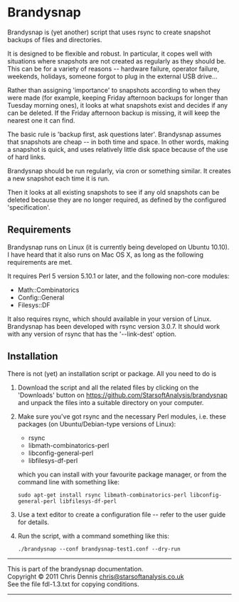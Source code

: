 Brandysnap
==========

Brandysnap is (yet another) script that uses rsync to create snapshot
backups of files and directories.

It is designed to be flexible and robust.  In particular, it copes well
with situations where snapshots are not created as regularly as they
should be.  This can be for a variety of reasons -- hardware failure,
operator failure, weekends, holidays, someone forgot to plug in the 
external USB drive...

Rather than assigning 'importance' to snapshots according to when they
were made (for example, keeping Friday afternoon backups for longer
than Tuesday morning ones), it looks at what snapshots exist and 
decides if any can be deleted.  If the Friday afternoon backup is
missing, it will keep the nearest one it can find.

The basic rule is 'backup first, ask questions later'.  Brandysnap 
assumes that snapshots are cheap -- in both time and space.  In other 
words, making a snapshot is quick, and uses relatively little disk 
space because of the use of hard links.

Brandysnap should be run regularly, via cron or something similar.  It 
creates a new snapshot each time it is run.

Then it looks at all existing snapshots to see if any old
snapshots can be deleted because they are no longer required, as
defined by the configured 'specification'.  

Requirements
------------

Brandysnap runs on Linux (it is currently being developed on Ubuntu 10.10).
I have heard that it also runs on Mac OS X, as long as the following
requirements are met.

It requires Perl 5 version 5.10.1 or later, and the following non-core modules:

* Math::Combinatorics	
* Config::General
* Filesys::DF

It also requires rsync, which should available in your version of Linux.
Brandysnap has been developed with rsync version 3.0.7.  It should work with 
any version of rsync that has the '--link-dest' option.


Installation
------------

There is not (yet) an installation script or package.  All you need to do is

1.  Download the script and all the related files by clicking on the
    'Downloads' button on https://github.com/StarsoftAnalysis/brandysnap
    and unpack the files into a suitable directory on your computer.

2.  Make sure you've got rsync and the necessary Perl modules, i.e. these
    packages (on Ubuntu/Debian-type versions of Linux):

    * rsync
    * libmath-combinatorics-perl
    * libconfig-general-perl
    * libfilesys-df-perl

    which you can install with your favourite package manager, or from the 
    command line with something like:

        sudo apt-get install rsync libmath-combinatorics-perl libconfig-general-perl libfilesys-df-perl

3.  Use a text editor to create a configuration file -- refer to the user guide for details.

4.  Run the script, with a command something like this:

        ./brandysnap --conf brandysnap-test1.conf --dry-run



**************************************************************
This is part of the brandysnap documentation.<br>
Copyright &copy; 2011  Chris Dennis  chris@starsoftanalysis.co.uk<br>
See the file fdl-1.3.txt for copying conditions.
**************************************************************
 
